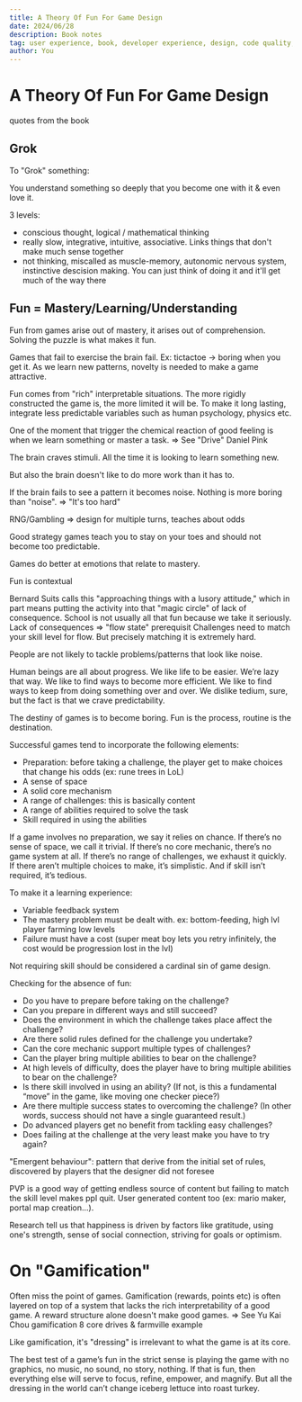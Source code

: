 ```yaml
---
title: A Theory Of Fun For Game Design
date: 2024/06/28
description: Book notes
tag: user experience, book, developer experience, design, code quality, font
author: You
---
```


# A Theory Of Fun For Game Design

quotes from the book

## Grok

To "Grok" something:

You understand something so deeply that you become one with it & even love it.

3 levels:

- conscious thought, logical / mathematical thinking
- really slow, integrative, intuitive, associative. Links things that don't make much sense together
- not thinking, miscalled as muscle-memory, autonomic nervous system, instinctive descision making. You can just think of doing it and it'll get much of the way there

## Fun = Mastery/Learning/Understanding

Fun from games arise out of mastery, it arises out of comprehension. Solving the puzzle is what makes it fun.

Games that fail to exercise the brain fail. Ex: tictactoe -> boring when you get it. As we learn new patterns, novelty is needed to make a game attractive.

Fun comes from "rich" interpretable situations. The more rigidly constructed the game is, the more limited it will be.
To make it long lasting, integrate less predictable variables such as human psychology, physics etc.


One of the moment that trigger the chemical reaction of good feeling is when we learn something or master a task. => See "Drive" Daniel Pink

The brain craves stimuli. All the time it is looking to learn something new.

But also the brain doesn't like to do more work than it has to.

If the brain fails to see a pattern it becomes noise. Nothing is more boring than "noise". => "It's too hard"

RNG/Gambling => design for multiple turns, teaches about odds

Good strategy games teach you to stay on your toes and should not become too predictable.

Games do better at emotions that relate to mastery.

Fun is contextual

Bernard Suits calls this "approaching things with a lusory attitude," which in part means putting the activity into that "magic circle" of lack of consequence. School is not usually all that fun because we take it seriously.
Lack of consequences => "flow state" prerequisit
Challenges need to match your skill level for flow. But precisely matching it is extremely hard.

People are not likely to tackle problems/patterns that look like noise.

Human beings are all about progress. We like life to be easier. We’re lazy that way. We like to find ways to become more efficient. We like to find ways to keep from doing something over and over. We dislike tedium, sure, but the fact is that we crave predictability.

The destiny of games is to become boring.
Fun is the process, routine is the destination.

Successful games tend to incorporate the following elements:
* Preparation: before taking a challenge, the player get to make choices that change his odds (ex: rune trees in LoL)
* A sense of space
* A solid core mechanism
* A range of challenges: this is basically content
* A range of abilities required to solve the task
* Skill required in using the abilities

If a game involves no preparation, we say it relies on chance. If there’s no sense of space, we call it trivial. If there’s no core mechanic, there’s no game system at all. If there’s no range of challenges, we exhaust it quickly. If there aren’t multiple choices to make, it’s simplistic. And if skill isn’t required, it’s tedious.

To make it a learning experience:
* Variable feedback system
* The mastery problem must be dealt with. ex: bottom-feeding, high lvl player farming low levels
* Failure must have a cost (super meat boy lets you retry infinitely, the cost would be progression lost in the lvl)

Not requiring skill should be considered a cardinal sin of game design.

Checking for the absence of fun:
* Do you have to prepare before taking on the challenge?
* Can you prepare in different ways and still succeed?
* Does the environment in which the challenge takes place affect the challenge?
* Are there solid rules defined for the challenge you undertake?
* Can the core mechanic support multiple types of challenges?
* Can the player bring multiple abilities to bear on the challenge?
* At high levels of difficulty, does the player have to bring multiple abilities to bear on the challenge?
* Is there skill involved in using an ability? (If not, is this a fundamental “move” in the game, like moving one checker piece?)
* Are there multiple success states to overcoming the challenge? (In other words, success should not have a single guaranteed result.)
* Do advanced players get no benefit from tackling easy challenges?
* Does failing at the challenge at the very least make you have to try again?

"Emergent behaviour": pattern that derive from the initial set of rules, discovered by players that the designer did not foresee

PVP is a good way of getting endless source of content but failing to match the skill level makes ppl quit.
User generated content too (ex: mario maker, portal map creation...).

Research tell us that happiness is driven by factors like gratitude, using one's strength, sense of social connection, striving for goals or optimism.


# On "Gamification"

Often miss the point of games.
Gamification (rewards, points etc) is often layered on top of a system that lacks the rich interpretability of a good game. A reward structure alone doesn't make good games. => See Yu Kai Chou gamification 8 core drives & farmville example

Like gamification, it's "dressing" is irrelevant to what the game is at its core.

The best test of a game’s fun in the strict sense is playing the game with no graphics, no music, no sound, no story, nothing. If that is fun, then everything else will serve to focus, refine, empower, and magnify. But all the dressing in the world can’t change iceberg lettuce into roast turkey.

